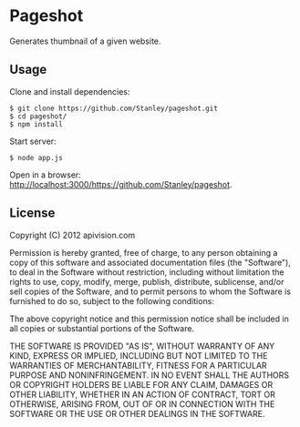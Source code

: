 Pageshot
========

Generates thumbnail of a given website.

Usage
-----

Clone and install dependencies:

    $ git clone https://github.com/Stanley/pageshot.git
    $ cd pageshot/
    $ npm install

Start server:

    $ node app.js

Open in a browser: <http://localhost:3000/https://github.com/Stanley/pageshot>.

License
-------

Copyright (C) 2012 apivision.com

Permission is hereby granted, free of charge, to any person obtaining a
copy of this software and associated documentation files (the "Software"),
to deal in the Software without restriction, including without limitation
the rights to use, copy, modify, merge, publish, distribute, sublicense,
and/or sell copies of the Software, and to permit persons to whom the
Software is furnished to do so, subject to the following conditions:

The above copyright notice and this permission notice shall be included in
all copies or substantial portions of the Software.

THE SOFTWARE IS PROVIDED "AS IS", WITHOUT WARRANTY OF ANY KIND, EXPRESS OR
IMPLIED, INCLUDING BUT NOT LIMITED TO THE WARRANTIES OF MERCHANTABILITY,
FITNESS FOR A PARTICULAR PURPOSE AND NONINFRINGEMENT. IN NO EVENT SHALL THE
AUTHORS OR COPYRIGHT HOLDERS BE LIABLE FOR ANY CLAIM, DAMAGES OR OTHER
LIABILITY, WHETHER IN AN ACTION OF CONTRACT, TORT OR OTHERWISE, ARISING
FROM, OUT OF OR IN CONNECTION WITH THE SOFTWARE OR THE USE OR OTHER
DEALINGS IN THE SOFTWARE.
